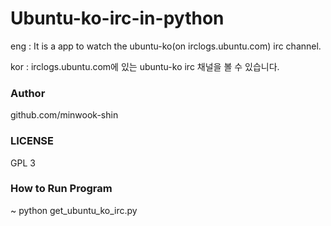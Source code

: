 # Ubuntu-ko-irc-in-python
eng : It is a app to watch the ubuntu-ko(on irclogs.ubuntu.com) irc channel.

kor : irclogs.ubuntu.com에 있는 ubuntu-ko irc 채널을 볼 수 있습니다.
### Author
github.com/minwook-shin
### LICENSE
GPL 3
### How to Run Program 
~ python get_ubuntu_ko_irc.py